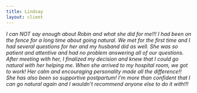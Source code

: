 ```yaml
---
title: Lindsay
layout: client
---
```


*I can NOT say enough about Robin and what she did for me!!! I had been on the fence for a long time about going natural. We met for the first time and I had several questions for her and my husband did as well. She was so patient and attentive and had no problem answering all of our questions. After meeting with her, I finalized my decision and knew that I could go natural with her helping me. When she arrived to my hospital room, we got to work! Her calm and encouraging personality made all the difference!! She has also been so supportive postpartum! I’m more than confident that I can go natural again and I wouldn’t recommend anyone else to do it with!!!*